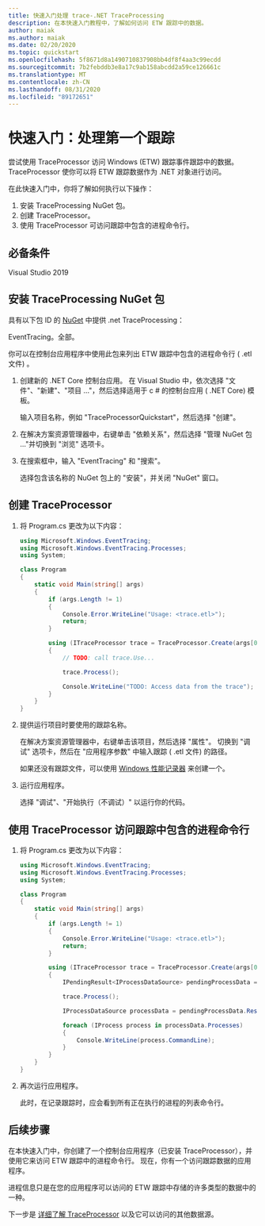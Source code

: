 ```yaml
---
title: 快速入门处理 trace-.NET TraceProcessing
description: 在本快速入门教程中，了解如何访问 ETW 跟踪中的数据。
author: maiak
ms.author: maiak
ms.date: 02/20/2020
ms.topic: quickstart
ms.openlocfilehash: 5f8671d8a1490710837908bb4df8f4aa3c99ecdd
ms.sourcegitcommit: 7b2febddb3e8a17c9ab158abcdd2a59ce126661c
ms.translationtype: MT
ms.contentlocale: zh-CN
ms.lasthandoff: 08/31/2020
ms.locfileid: "89172651"
---
```

# <a name="quickstart-process-your-first-trace"></a>快速入门：处理第一个跟踪

尝试使用 TraceProcessor 访问 Windows (ETW) 跟踪事件跟踪中的数据。 TraceProcessor 使你可以将 ETW 跟踪数据作为 .NET 对象进行访问。

在此快速入门中，你将了解如何执行以下操作：

1. 安装 TraceProcessing NuGet 包。
2. 创建 TraceProcessor。
3. 使用 TraceProcessor 可访问跟踪中包含的进程命令行。

## <a name="prerequisites"></a>必备条件

Visual Studio 2019

## <a name="install-the-traceprocessing-nuget-package"></a>安装 TraceProcessing NuGet 包

具有以下包 ID 的 [NuGet](https://www.nuget.org/packages/Microsoft.Windows.EventTracing.Processing.All) 中提供 .net TraceProcessing：

EventTracing。全部。

你可以在控制台应用程序中使用此包来列出 ETW 跟踪中包含的进程命令行 ( .etl 文件) 。

1. 创建新的 .NET Core 控制台应用。 在 Visual Studio 中，依次选择 "文件"、"新建"、"项目 ..."，然后选择适用于 c # 的控制台应用 ( .NET Core) 模板。

    输入项目名称，例如 "TraceProcessorQuickstart"，然后选择 "创建"。

2. 在解决方案资源管理器中，右键单击 "依赖关系"，然后选择 "管理 NuGet 包 ..."并切换到 "浏览" 选项卡。

3. 在搜索框中，输入 "EventTracing" 和 "搜索"。

    选择包含该名称的 NuGet 包上的 "安装"，并关闭 "NuGet" 窗口。

## <a name="create-a-traceprocessor"></a>创建 TraceProcessor

1. 将 Program.cs 更改为以下内容：

    ```csharp
    using Microsoft.Windows.EventTracing;
    using Microsoft.Windows.EventTracing.Processes;
    using System;

    class Program
    {
        static void Main(string[] args)
        {
            if (args.Length != 1)
            {
                Console.Error.WriteLine("Usage: <trace.etl>");
                return;
            }

            using (ITraceProcessor trace = TraceProcessor.Create(args[0]))
            {
                // TODO: call trace.Use...

                trace.Process();

                Console.WriteLine("TODO: Access data from the trace");
            }
        }
    }
    ```

2. 提供运行项目时要使用的跟踪名称。

    在解决方案资源管理器中，右键单击该项目，然后选择 "属性"。 切换到 "调试" 选项卡，然后在 "应用程序参数" 中输入跟踪 ( .etl 文件) 的路径。

    如果还没有跟踪文件，可以使用 [Windows 性能记录器](/windows-hardware/test/wpt/start-a-recording) 来创建一个。

3. 运行应用程序。

    选择 "调试"、"开始执行（不调试）" 以运行你的代码。

## <a name="use-traceprocessor-to-access-process-command-lines-contained-in-the-trace"></a>使用 TraceProcessor 访问跟踪中包含的进程命令行

1. 将 Program.cs 更改为以下内容：

    ```csharp
    using Microsoft.Windows.EventTracing;
    using Microsoft.Windows.EventTracing.Processes;
    using System;

    class Program
    {
        static void Main(string[] args)
        {
            if (args.Length != 1)
            {
                Console.Error.WriteLine("Usage: <trace.etl>");
                return;
            }

            using (ITraceProcessor trace = TraceProcessor.Create(args[0]))
            {
                IPendingResult<IProcessDataSource> pendingProcessData = trace.UseProcesses();

                trace.Process();

                IProcessDataSource processData = pendingProcessData.Result;

                foreach (IProcess process in processData.Processes)
                {
                    Console.WriteLine(process.CommandLine);
                }
            }
        }
    }
    ```

2. 再次运行应用程序。

    此时，在记录跟踪时，应会看到所有正在执行的进程的列表命令行。

## <a name="next-steps"></a>后续步骤

在本快速入门中，你创建了一个控制台应用程序（已安装 TraceProcessor），并使用它来访问 ETW 跟踪中的进程命令行。 现在，你有一个访问跟踪数据的应用程序。

进程信息只是在您的应用程序可以访问的 ETW 跟踪中存储的许多类型的数据中的一种。

下一步是 [详细了解 TraceProcessor](tutorial.md) 以及它可以访问的其他数据源。